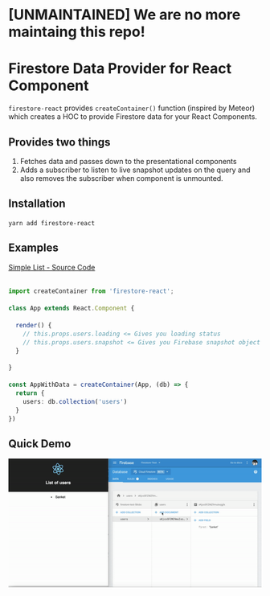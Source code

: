 # [UNMAINTAINED] We are no more maintaing this repo!

# Firestore Data Provider for React Component

`firestore-react` provides `createContainer()` function (inspired by Meteor) which creates a HOC to provide Firestore data for your React Components.

## Provides two things

1. Fetches data and passes down to the presentational components
2. Adds a subscriber to listen to live snapshot updates on the query and also removes the subscriber when component is unmounted.

## Installation

```
yarn add firestore-react
```

## Examples

[Simple List - Source Code](https://github.com/GeekyAnts/firestore-react/blob/master/examples/simple-list/src/App.tsx)

```ts

import createContainer from 'firestore-react';

class App extends React.Component {
  
  render() {
    // this.props.users.loading <= Gives you loading status
    // this.props.users.snapshot <= Gives you Firebase snapshot object of query and it automatically re-renders whenever snapshot updates
  }

}

const AppWithData = createContainer(App, (db) => {
  return {
    users: db.collection('users')
  }
})

```

## Quick Demo

![alt text](./examples/demo.gif "Demo Firestore React bindings")
